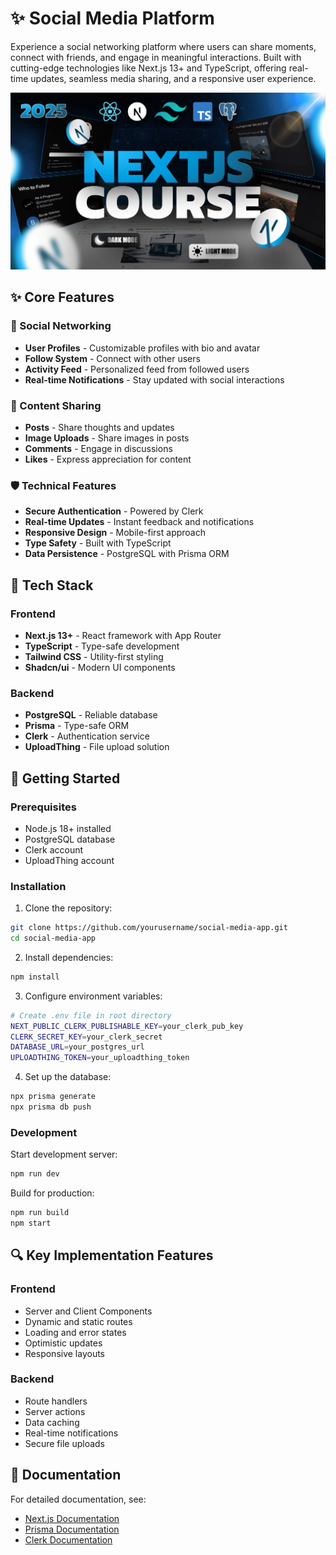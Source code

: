 # ✨ Social Media Platform

Experience a social networking platform where users can share moments, connect with friends, and engage in meaningful interactions. Built with cutting-edge technologies like Next.js 13+ and TypeScript, offering real-time updates, seamless media sharing, and a responsive user experience.

![App Screenshot](public/screenshot-for-readme.png)

## ✨ Core Features

### 🤝 Social Networking
- **User Profiles** - Customizable profiles with bio and avatar
- **Follow System** - Connect with other users
- **Activity Feed** - Personalized feed from followed users
- **Real-time Notifications** - Stay updated with social interactions

### 📱 Content Sharing
- **Posts** - Share thoughts and updates
- **Image Uploads** - Share images in posts
- **Comments** - Engage in discussions
- **Likes** - Express appreciation for content

### 🛡️ Technical Features
- **Secure Authentication** - Powered by Clerk
- **Real-time Updates** - Instant feedback and notifications
- **Responsive Design** - Mobile-first approach
- **Type Safety** - Built with TypeScript
- **Data Persistence** - PostgreSQL with Prisma ORM

## 🔧 Tech Stack

### Frontend
- **Next.js 13+** - React framework with App Router
- **TypeScript** - Type-safe development
- **Tailwind CSS** - Utility-first styling
- **Shadcn/ui** - Modern UI components

### Backend
- **PostgreSQL** - Reliable database
- **Prisma** - Type-safe ORM
- **Clerk** - Authentication service
- **UploadThing** - File upload solution

## 🚀 Getting Started

### Prerequisites
- Node.js 18+ installed
- PostgreSQL database
- Clerk account
- UploadThing account

### Installation

1. Clone the repository:
```bash
git clone https://github.com/yourusername/social-media-app.git
cd social-media-app
```

2. Install dependencies:
```bash
npm install
```

3. Configure environment variables:
```bash
# Create .env file in root directory
NEXT_PUBLIC_CLERK_PUBLISHABLE_KEY=your_clerk_pub_key
CLERK_SECRET_KEY=your_clerk_secret
DATABASE_URL=your_postgres_url
UPLOADTHING_TOKEN=your_uploadthing_token
```

4. Set up the database:
```bash
npx prisma generate
npx prisma db push
```

### Development

Start development server:
```bash
npm run dev
```

Build for production:
```bash
npm run build
npm start
```

## 🔍 Key Implementation Features

### Frontend
- Server and Client Components
- Dynamic and static routes
- Loading and error states
- Optimistic updates
- Responsive layouts

### Backend
- Route handlers
- Server actions
- Data caching
- Real-time notifications
- Secure file uploads

## 📖 Documentation

For detailed documentation, see:
- [Next.js Documentation](https://nextjs.org/docs)
- [Prisma Documentation](https://www.prisma.io/docs)
- [Clerk Documentation](https://clerk.dev/docs)


